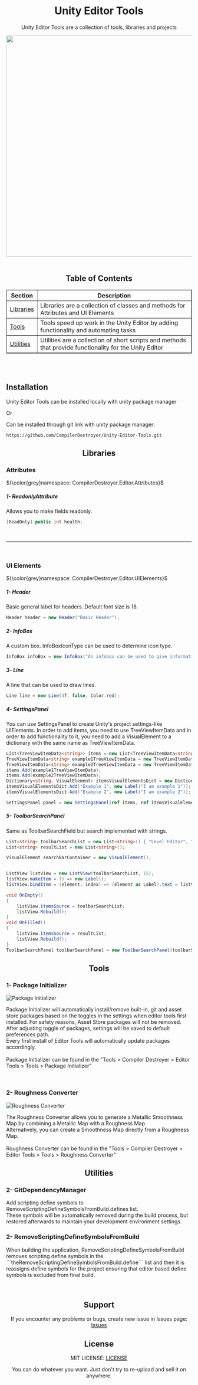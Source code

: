 <!----------------------------------------------------Main Header Part------------------------------------------------------------------ -->
<h1 align="center">Unity Editor Tools</h1>

<p align="center"> Unity Editor Tools are a collection of tools, libraries and projects</p>
 <div align="center">
<img align= "center" src= https://github.com/user-attachments/assets/84d389a1-df42-46e8-889d-687fad040e25 width="600">
</div>

<br>

<!-- ----------------------------------------------------Table of Contents----------------------------------------------------- -->
<h2 align= "center">Table of Contents</h2>

<table align="center" border="1" cellpadding="10" cellspacing="0">
  <thead>
    <tr>
      <th>Section</th>
      <th>Description</th>
    </tr>
  </thead>
  <tbody>
    <tr>
      <td><a href="#Libraries">Libraries</a></td>
      <td>Libraries are a collection of classes and methods for Attributes and UI Elements</td>
    <tr>
      <td><a href="#Tools">Tools</a></td>
      <td>Tools speed up work in the Unity Editor by adding functionality and automating tasks</td>
    </tr>
       <tr>
      <td><a href="#Utilities">Utilities</a></td>
      <td>Utilities are a collection of short scripts and methods that provide functionality for the Unity Editor</td>
    </tr>
  </tbody>
</table>

<!-- -------------------------------------------------------------------------------------------------------------------------- -->


<br><br>

<!----------------------------------------------------Installation Part------------------------------------------------------------------ -->
<h2 align="left">Installation</h2>

<!--Local Installation Part-->
<p>Unity Editor Tools can be installed locally with unity package manager</p>

<!--Git Installation Part-->

<p>Or</p>

<p>Can be installed through git link with unity package manager:</p>

```
https://github.com/CompilerDestroyer/Unity-Editor-Tools.git
```

<!-- ------------------------------------------------------------------------------------------------------------------------------- -->


<h2 align="center">Libraries</h2>
<h3>Attributes</h3>

${\color{grey}namespace: CompilerDestroyer.Editor.Attributes}$

<h5 align="left">    1- ReadonlyAttribute</h5>
<p>Allows you to make fields readonly.</p>

```csharp
[ReadOnly] public int health;
```
<br>

---

<br>

<h3>UI Elements</h3>

${\color{grey}namespace: CompilerDestroyer.Editor.UIElements}$

<h5 align="left">    1- Header</h5>
<p>Basic general label for headers. Default font size is 18.</p>

```csharp
Header header = new Header("Basic Header");
```

<h5 align="left">    2- InfoBox</h5>
<p>A custom box. InfoBoxIconType can be used to determine icon type.</p>

```cs
InfoBox infoBox = new InfoBox("An infobox can be used to give information", InfoBoxIconType.Info, 3f);
```

<h5 align="left">    3- Line</h5>
<p>A line that can be used to draw lines.</p>

```csharp
Line line = new Line(4f, false, Color.red);
```

<h5 align="left">    4- SettingsPanel</h5>
<p>You can use SettingsPanel to create Unity's project settings-like UIElements.
 In order to add items, you need to use TreeViewItemData<string> and in order to add functionality to it, you need to add a VisualElement to a dictionary with the same name as TreeViewItemData<string>.</p>

```cs
List<TreeViewItemData<string>> items = new List<TreeViewItemData<string>>();
TreeViewItemData<string> example1TreeViewItemData = new TreeViewItemData<string>(0, "Example 1");
TreeViewItemData<string> example2TreeViewItemData = new TreeViewItemData<string>(1, "Example 2");
items.Add(example1TreeViewItemData);
items.Add(example2TreeViewItemData);
Dictionary<string, VisualElement> itemsVisualElementsDict = new Dictionary<string, VisualElement>();
itemsVisualElementsDict.Add("Example 1", new Label("I am example 1"));
itemsVisualElementsDict.Add("Example 2", new Label("I am example 2"));

SettingsPanel panel = new SettingsPanel(ref items, ref itemsVisualElementsDict);
```

<h5 align="left">    5- ToolbarSearchPanel</h5>
<p>Same as ToolbarSearchField but search implemented with strings.</p>

```cs
List<string> toolbarSearchList = new List<string>() { "Level Editor", "Terrain Licker", "Inspector Destroyer", "Mesh Consumer" };
List<string> resultList = new List<string>();

VisualElement searchBarContainer = new VisualElement();


ListView listView = new ListView(toolbarSearchList, 15);
listView.makeItem = () => new Label();
listView.bindItem = (element, index) => (element as Label).text = listView.itemsSource[index] as string;

void OnEmpty()
{
    listView.itemsSource = toolbarSearchList;
    listView.Rebuild();
}
void OnFilled()
{
    listView.itemsSource = resultList;
    listView.Rebuild();
}
ToolbarSearchPanel toolbarSearchPanel = new ToolbarSearchPanel(toolbarSearchList, resultList, OnEmpty, OnFilled);
```

<h2 align="center">Tools</h2>
<h3 align="left">1- Package Initializer</h3>

![Package Initializer](https://github.com/user-attachments/assets/57c7a094-89a2-41cf-88fa-f5ecfb66477b)

<p>Package Initializer will automatically install/remove built-in, git and asset store packages based on the toggles in the settings when editor tools first installed. For safety reasons, Asset Store packages will not be removed.<br>
After adjusting toggle of packages, settings will be saved to default preferences path. <br>Every first install of Editor Tools will automatically update packages accordingly.<br><br>
Package Initializer can be found in the "Tools > Compiler Destroyer > Editor Tools > Tools > Package Initializer"</p>

<br>

<h3 align="left">2- Roughness Converter</h3>

![Roughness Converter](https://github.com/user-attachments/assets/22f3d77b-a445-4f31-8e42-8b25aa5ae2ec)

<p>The Roughness Converter allows you to generate a Metallic Smoothness Map by combining a Metallic Map with a Roughness Map.<br>
 Alternatively, you can create a Smoothness Map directly from a Roughness Map.<br><br>Roughness Converter can be found in the "Tools > Compiler Destroyer > Editor Tools > Tools > Roughness Converter"</p>
 


<h2 align="center">Utilities</h2>
<h3 align="left">2- GitDependencyManager</h3>
<p>Add scripting define symbols to RemoveScriptingDefineSymbolsFromBuild.defines list.<br>
 These symbols will be automatically removed during the build process, but restored afterwards to maintain your development environment settings.</p>

<h3 align="left">2- RemoveScriptingDefineSymbolsFromBuild</h3>
<p>When building the application, RemoveScriptingDefineSymbolsFromBuild removes scripting define symbols in the ```theRemoveScriptingDefineSymbolsFromBuild.define``` list and then it is reassigns define symbols for the project ensuring that editor based define symbols is excluded from final build.</p>
 
<div align="left">


</div>
<br>


<!-- ------------------------------------------------------------------------------------------------------------------------------- -->

<!-- Support -->
<div align= "center">
<h2 align="center">Support</h2>
<p align="center">If you encounter any problems or bugs, create new issue in Issues page:
  <a href="https://github.com/compilerdestroyer/Unity-Editor-Tools/issues">Issues</a>
</p>

<h2 align="center">License</h2>
<p align="center">MIT LICENSE:
<a href="https://github.com/compilerdestroyer/Unity-Editor-Tools/blob/main/LICENSE">LICENSE</a>
 <p align="center">You can do whatever you want. Just don't try to re-upload and sell it on anywhere.</p>
</div>

